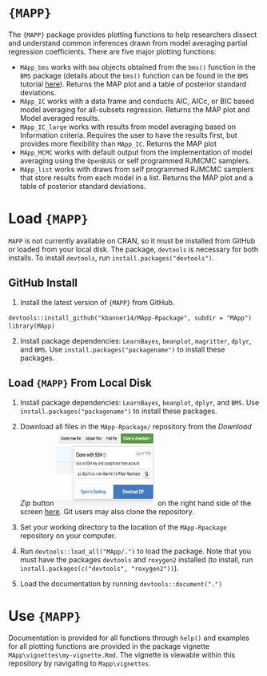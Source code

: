 # `{MAPP}`

The `{MAPP}` package provides plotting functions to help researchers dissect and understand common inferences drawn from model averaging partial regression coefficients. There are five major plotting functions:  

- `MApp_bms` works with `bma` objects obtained from the `bms()` function in the `BMS` package (details about the `bms()` function can be found in the `BMS` tutorial [here](http://bms.zeugner.eu/tutorials/bms.pdf)). Returns the MAP plot and a table of posterior standard deviations.
- `MApp_IC` works with a data frame and conducts AIC, AICc, or BIC based model averaging for all-subsets regression. Returns the MAP plot and Model averaged results. 
- `MApp_IC_large` works with results from model averaging based on Information criteria. Requires the user to have the results first, but provides more flexibility than `MApp_IC`. Returns the MAP plot
- `MApp_MCMC` works with default output from the implementation of model averaging using the `OpenBUGS` or self programmed RJMCMC samplers. 
- `MApp_list` works with draws from self programmed RJMCMC samplers that store results from each model in a list. Returns the MAP plot and a table of posterior standard deviations.

# Load `{MAPP}` 

`MAPP` is not currently available on CRAN, so it must be installed from GitHub or loaded from your local disk. The package, `devtools` is necessary for both installs. To install `devtools`, run `install.packages("devtools")`.  

## GitHub Install
1. Install the latest version of `{MAPP}` from GitHub. 

```{r install, echo = T, message = FALSE}
devtools::install_github("kbanner14/MApp-Rpackage", subdir = "MApp")
library(MApp)
```

2. Install package dependencies: `LearnBayes`, `beanplot`, `magritter`, `dplyr`, and `BMS`. Use `install.packages("packagename")` to install these packages.

## Load `{MAPP}` From Local Disk

1. Install package dependencies: `LearnBayes`, `beanplot`, `dplyr`, and `BMS`. Use `install.packages("packagename")` to install these packages.
2. Download all files in the `MApp-Rpackage/` repository from the _Download Zip_ button <img src="download.png" width="200" height="150" /> on the right hand side of the screen  [here](https://github.com/kbanner14/MApp-Rpackage). 
Git users may also clone the repository. 

3. Set your working directory to the location of the `MApp-Rpackage` repository on your computer. 
4. Run `devtools::load_all("MApp/.")` to load the package. Note that you must have the packages `devtools` and `roxygen2` installed (to install, run `install.packages(c("devtools", "roxygen2"))`).
5. Load the documentation by running `devtools::document(".")`

# Use `{MAPP}`

Documentation is provided for all functions through `help()` and examples for all plotting functions are provided in the package vignette `MApp\vignettes\my-vignette.Rmd`. The vignette is viewable within this repository by navigating to `Mapp\vignettes`. 


